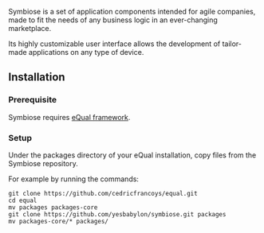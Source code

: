 Symbiose is a set of application components intended for agile companies, made to fit the needs of any business logic in an ever-changing marketplace.

Its highly customizable user interface allows the development of tailor-made applications on any type of device.


## Installation

### Prerequisite

Symbiose requires [eQual framework](https://github.com/cedricfrancoys/equal).

### Setup
Under the packages directory of your eQual installation, copy files from the Symbiose repository.

For example by running the commands: 
```
git clone https://github.com/cedricfrancoys/equal.git 
cd equal
mv packages packages-core
git clone https://github.com/yesbabylon/symbiose.git packages
mv packages-core/* packages/

```


